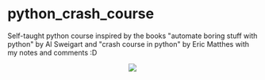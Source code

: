 # python_crash_course

Self-taught python course inspired by the books "automate boring stuff with python" by Al Sweigart and "crash course in python" by Eric Matthes with my notes and comments :D

<p align="center">
  <a href="https://skillicons.dev">
    <img src="https://skillicons.dev/icons?i=py" />
  </a>
</p>
